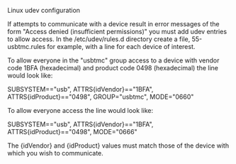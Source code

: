  Linux udev configuration

If attempts to communicate with a device result in error messages of the form "Access denied (insufficient permissions)" you must add udev entries to allow access. In the /etc/udev/rules.d directory create a file, 55-usbtmc.rules for example, with a line for each device of interest.

To allow everyone in the "usbtmc" group access to a device with vendor code 1BFA (hexadecimal) and product code 0498 (hexadecimal) the line would look like:

SUBSYSTEM=="usb", ATTRS{idVendor}=="1BFA", ATTRS{idProduct}=="0498", GROUP="usbtmc", MODE="0660"

To allow everyone access the line would look like:

SUBSYSTEM=="usb", ATTRS{idVendor}=="1BFA", ATTRS{idProduct}=="0498", MODE="0666"

The {idVendor} and {idProduct} values must match those of the device with which you wish to communicate.
